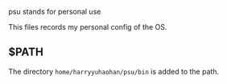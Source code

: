 psu stands for personal use

This files records my personal config of the OS.

## $PATH
The directory `home/harryyuhaohan/psu/bin` is added to the path.

